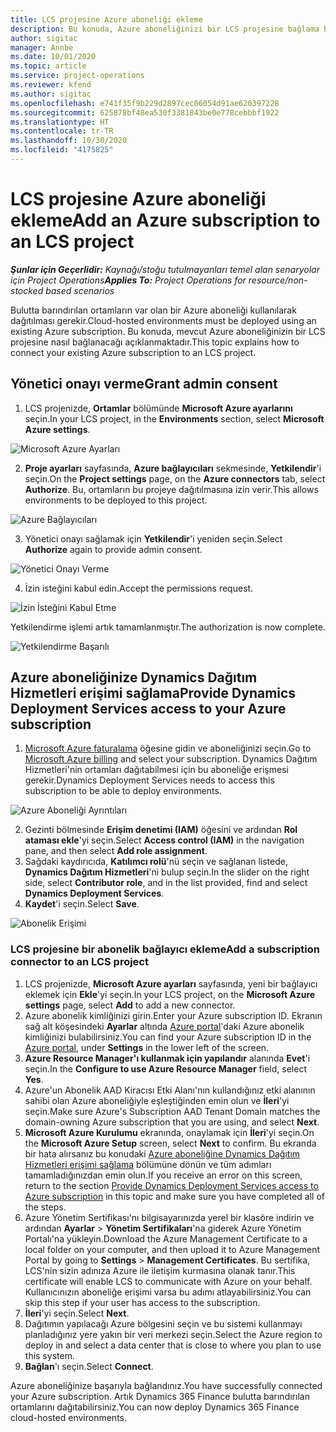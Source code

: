```yaml
---
title: LCS projesine Azure aboneliği ekleme
description: Bu konuda, Azure aboneliğinizi bir LCS projesine bağlama hakkında bilgiler sağlanmaktadır.
author: sigitac
manager: Annbe
ms.date: 10/01/2020
ms.topic: article
ms.service: project-operations
ms.reviewer: kfend
ms.author: sigitac
ms.openlocfilehash: e741f35f9b229d2897cec06054d91ae620397228
ms.sourcegitcommit: 625878bf48ea530f3381843be0e778cebbbf1922
ms.translationtype: HT
ms.contentlocale: tr-TR
ms.lasthandoff: 10/30/2020
ms.locfileid: "4175825"
---
```

# <a name="add-an-azure-subscription-to-an-lcs-project"></a><span data-ttu-id="ec69c-103">LCS projesine Azure aboneliği ekleme</span><span class="sxs-lookup"><span data-stu-id="ec69c-103">Add an Azure subscription to an LCS project</span></span>

<span data-ttu-id="ec69c-104">_**Şunlar için Geçerlidir:** Kaynağı/stoğu tutulmayanları temel alan senaryolar için Project Operations_</span><span class="sxs-lookup"><span data-stu-id="ec69c-104">_**Applies To:** Project Operations for resource/non-stocked based scenarios_</span></span>

<span data-ttu-id="ec69c-105">Bulutta barındırılan ortamların var olan bir Azure aboneliği kullanılarak dağıtılması gerekir.</span><span class="sxs-lookup"><span data-stu-id="ec69c-105">Cloud-hosted environments must be deployed using an existing Azure subscription.</span></span> <span data-ttu-id="ec69c-106">Bu konuda, mevcut Azure aboneliğinizin bir LCS projesine nasıl bağlanacağı açıklanmaktadır.</span><span class="sxs-lookup"><span data-stu-id="ec69c-106">This topic explains how to connect your existing Azure subscription to an LCS project.</span></span> 

## <a name="grant-admin-consent"></a><span data-ttu-id="ec69c-107">Yönetici onayı verme</span><span class="sxs-lookup"><span data-stu-id="ec69c-107">Grant admin consent</span></span>

1. <span data-ttu-id="ec69c-108">LCS projenizde, **Ortamlar** bölümünde **Microsoft Azure ayarlarını** seçin.</span><span class="sxs-lookup"><span data-stu-id="ec69c-108">In your LCS project, in the **Environments** section, select **Microsoft Azure settings**.</span></span>

![Microsoft Azure Ayarları](./media/1MicrosoftAzureSettings.png)

2. <span data-ttu-id="ec69c-110">**Proje ayarları** sayfasında, **Azure bağlayıcıları** sekmesinde, **Yetkilendir**'i seçin.</span><span class="sxs-lookup"><span data-stu-id="ec69c-110">On the **Project settings** page, on the **Azure connectors** tab, select **Authorize**.</span></span> <span data-ttu-id="ec69c-111">Bu, ortamların bu projeye dağıtılmasına izin verir.</span><span class="sxs-lookup"><span data-stu-id="ec69c-111">This allows environments to be deployed to this project.</span></span>

![Azure Bağlayıcıları](./media/2AzureConnectors.png)

3. <span data-ttu-id="ec69c-113">Yönetici onayı sağlamak için **Yetkilendir**'i yeniden seçin.</span><span class="sxs-lookup"><span data-stu-id="ec69c-113">Select **Authorize** again to provide admin consent.</span></span>

![Yönetici Onayı Verme](./media/3GrantAdminConsent.png)

4. <span data-ttu-id="ec69c-115">İzin isteğini kabul edin.</span><span class="sxs-lookup"><span data-stu-id="ec69c-115">Accept the permissions request.</span></span>

![İzin İsteğini Kabul Etme](./media/4AcceptPermissionRequest.png)

<span data-ttu-id="ec69c-117">Yetkilendirme işlemi artık tamamlanmıştır.</span><span class="sxs-lookup"><span data-stu-id="ec69c-117">The authorization is now complete.</span></span> 

![Yetkilendirme Başarılı](./media/5AuthorizationComplete.png)

## <a name="provide-dynamics-deployment-services-access-to-your-azure-subscription"></a><a name="provide"></a><span data-ttu-id="ec69c-119">Azure aboneliğinize Dynamics Dağıtım Hizmetleri erişimi sağlama</span><span class="sxs-lookup"><span data-stu-id="ec69c-119">Provide Dynamics Deployment Services access to your Azure subscription</span></span>

1. <span data-ttu-id="ec69c-120">[Microsoft Azure faturalama](https://portal.azure.com/#blade/Microsoft\_Azure\_Billing/SubscriptionsBlade) öğesine gidin ve aboneliğinizi seçin.</span><span class="sxs-lookup"><span data-stu-id="ec69c-120">Go to [Microsoft Azure billing](https://portal.azure.com/#blade/Microsoft\_Azure\_Billing/SubscriptionsBlade) and select your subscription.</span></span> <span data-ttu-id="ec69c-121">Dynamics Dağıtım Hizmetleri'nin ortamları dağıtabilmesi için bu aboneliğe erişmesi gerekir.</span><span class="sxs-lookup"><span data-stu-id="ec69c-121">Dynamics Deployment Services needs to access this subscription to be able to deploy environments.</span></span>

![Azure Aboneliği Ayrıntıları](./media/6AzureSubscription.png)

2. <span data-ttu-id="ec69c-123">Gezinti bölmesinde **Erişim denetimi (IAM)** öğesini ve ardından **Rol ataması ekle**'yi seçin.</span><span class="sxs-lookup"><span data-stu-id="ec69c-123">Select **Access control (IAM)** in the navigation pane, and then select **Add role assignment**.</span></span>
3. <span data-ttu-id="ec69c-124">Sağdaki kaydırıcıda, **Katılımcı rolü**'nü seçin ve sağlanan listede, **Dynamics Dağıtım Hizmetleri**'ni bulup seçin.</span><span class="sxs-lookup"><span data-stu-id="ec69c-124">In the slider on the right side, select **Contributor role**, and in the list provided, find and select **Dynamics Deployment Services**.</span></span> 
4. <span data-ttu-id="ec69c-125">**Kaydet**'i seçin.</span><span class="sxs-lookup"><span data-stu-id="ec69c-125">Select **Save**.</span></span>

![Abonelik Erişimi](./media/7SubscriptionAccess.png)

### <a name="add-a-subscription-connector-to-an-lcs-project"></a><span data-ttu-id="ec69c-127">LCS projesine bir abonelik bağlayıcı ekleme</span><span class="sxs-lookup"><span data-stu-id="ec69c-127">Add a subscription connector to an LCS project</span></span>

1. <span data-ttu-id="ec69c-128">LCS projenizde, **Microsoft Azure ayarları** sayfasında, yeni bir bağlayıcı eklemek için **Ekle**'yi seçin.</span><span class="sxs-lookup"><span data-stu-id="ec69c-128">In your LCS project, on the **Microsoft Azure settings** page, select **Add** to add a new connector.</span></span>
2. <span data-ttu-id="ec69c-129">Azure abonelik kimliğinizi girin.</span><span class="sxs-lookup"><span data-stu-id="ec69c-129">Enter your Azure subscription ID.</span></span> <span data-ttu-id="ec69c-130">Ekranın sağ alt köşesindeki **Ayarlar** altında [Azure portal](https://ms.portal.azure.com/)'daki Azure abonelik kimliğinizi bulabilirsiniz.</span><span class="sxs-lookup"><span data-stu-id="ec69c-130">You can find your Azure subscription ID in the [Azure portal](https://ms.portal.azure.com/), under  **Settings**  in the lower left of the screen.</span></span>
3. <span data-ttu-id="ec69c-131">**Azure Resource Manager'ı kullanmak için yapılandır** alanında **Evet**'i seçin.</span><span class="sxs-lookup"><span data-stu-id="ec69c-131">In the **Configure to use Azure Resource Manager** field, select **Yes**.</span></span>
4. <span data-ttu-id="ec69c-132">Azure'un Abonelik AAD Kiracısı Etki Alanı'nın kullandığınız etki alanının sahibi olan Azure aboneliğiyle eşleştiğinden emin olun ve **İleri**'yi seçin.</span><span class="sxs-lookup"><span data-stu-id="ec69c-132">Make sure Azure's Subscription AAD Tenant Domain matches the domain-owning Azure subscription that you are using, and select **Next**.</span></span>
5. <span data-ttu-id="ec69c-133">**Microsoft Azure Kurulumu** ekranında, onaylamak için **İleri**'yi seçin.</span><span class="sxs-lookup"><span data-stu-id="ec69c-133">On the **Microsoft Azure Setup** screen, select **Next** to confirm.</span></span> <span data-ttu-id="ec69c-134">Bu ekranda bir hata alırsanız bu konudaki [Azure aboneliğine Dynamics Dağıtım Hizmetleri erişimi sağlama](#provide) bölümüne dönün ve tüm adımları tamamladığınızdan emin olun.</span><span class="sxs-lookup"><span data-stu-id="ec69c-134">If you receive an error on this screen, return to the section [Provide Dynamics Deployment Services access to Azure subscription](#provide) in this topic and make sure you have completed all of the steps.</span></span>
6. <span data-ttu-id="ec69c-135">Azure Yönetim Sertifikası'nı bilgisayarınızda yerel bir klasöre indirin ve ardından **Ayarlar** > **Yönetim Sertifikaları**'na giderek Azure Yönetim Portalı'na yükleyin.</span><span class="sxs-lookup"><span data-stu-id="ec69c-135">Download the Azure Management Certificate to a local folder on your computer, and then upload it to Azure Management Portal by going to **Settings** > **Management Certificates**.</span></span> <span data-ttu-id="ec69c-136">Bu sertifika, LCS'nin sizin adınıza Azure ile iletişim kurmasına olanak tanır.</span><span class="sxs-lookup"><span data-stu-id="ec69c-136">This certificate will enable LCS to communicate with Azure on your behalf.</span></span> <span data-ttu-id="ec69c-137">Kullanıcınızın aboneliğe erişimi varsa bu adımı atlayabilirsiniz.</span><span class="sxs-lookup"><span data-stu-id="ec69c-137">You can skip this step if your user has access to the subscription.</span></span>
7. <span data-ttu-id="ec69c-138">**İleri**'yi seçin.</span><span class="sxs-lookup"><span data-stu-id="ec69c-138">Select  **Next**.</span></span>
8. <span data-ttu-id="ec69c-139">Dağıtımın yapılacağı Azure bölgesini seçin ve bu sistemi kullanmayı planladığınız yere yakın bir veri merkezi seçin.</span><span class="sxs-lookup"><span data-stu-id="ec69c-139">Select the Azure region to deploy in and select a data center that is close to where you plan to use this system.</span></span>
9.  <span data-ttu-id="ec69c-140">**Bağlan**'ı seçin.</span><span class="sxs-lookup"><span data-stu-id="ec69c-140">Select  **Connect**.</span></span>

<span data-ttu-id="ec69c-141">Azure aboneliğinize başarıyla bağlandınız.</span><span class="sxs-lookup"><span data-stu-id="ec69c-141">You have successfully connected your Azure subscription.</span></span> <span data-ttu-id="ec69c-142">Artık Dynamics 365 Finance bulutta barındırılan ortamlarını dağıtabilirsiniz.</span><span class="sxs-lookup"><span data-stu-id="ec69c-142">You can now deploy Dynamics 365 Finance cloud-hosted environments.</span></span>


